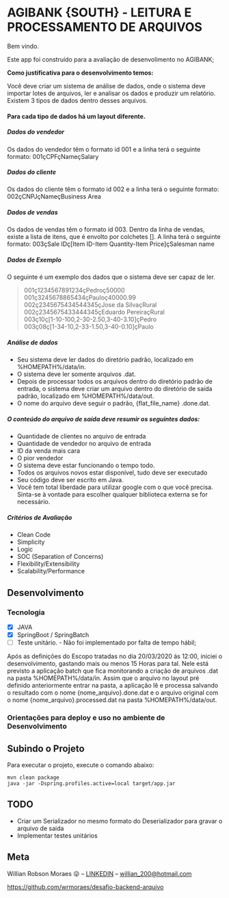 # AGIBANK {SOUTH} - LEITURA E PROCESSAMENTO DE ARQUIVOS

Bem vindo.

Este app foi construído para a avaliação de desenvolimento no AGIBANK;

**Como justificativa para o desenvolvimento temos:**

Você deve criar um sistema de análise de dados, onde o sistema deve importar lotes de arquivos, ler e analisar os dados e produzir um relatório. Existem 3 tipos de dados dentro desses arquivos. 
#### Para cada tipo de dados há um layout diferente.
##### Dados do vendedor
 Os dados do vendedor têm o formato id 001 e a linha terá o seguinte formato: 001çCPFçNameçSalary

##### Dados do cliente
  Os dados do cliente têm o formato id 002 e a linha terá o seguinte formato: 002çCNPJçNameçBusiness Area

##### Dados de vendas
  Os dados de vendas têm o formato id 003. Dentro da linha de vendas, existe a lista de itens, que é envolto por colchetes []. A linha terá o seguinte formato: 003çSale IDç[Item ID-Item Quantity-Item Price]çSalesman name

##### Dados de Exemplo
O seguinte é um exemplo dos dados que o sistema deve ser capaz de ler.  
> 001ç1234567891234çPedroç50000   
> 001ç3245678865434çPauloç40000.99   
> 002ç2345675434544345çJose da SilvaçRural   
> 002ç2345675433444345çEduardo PereiraçRural   
> 003ç10ç[1-10-100,2-30-2.50,3-40-3.10]çPedro   
> 003ç08ç[1-34-10,2-33-1.50,3-40-0.10]çPaulo  

##### Análise de dados
- Seu sistema deve ler dados do diretório padrão, localizado em %HOMEPATH%/data/in.
- O sistema deve ler somente arquivos .dat.
- Depois de processar todos os arquivos dentro do diretório padrão de entrada, o sistema deve criar um arquivo dentro do diretório de saída padrão, localizado em %HOMEPATH%/data/out.
- O nome do arquivo deve seguir o padrão, {flat_file_name} .done.dat.

##### O conteúdo do arquivo de saída deve resumir os seguintes dados:
- Quantidade de clientes no arquivo de entrada
- Quantidade de vendedor no arquivo de entrada
- ID da venda mais cara
- O pior vendedor
- O sistema deve estar funcionando o tempo todo.
- Todos os arquivos novos estar disponível, tudo deve ser executado
- Seu código deve ser escrito em Java.
- Você tem total liberdade para utilizar google com o que você precisa. Sinta-se à vontade para escolher qualquer biblioteca externa se for necessário. 

##### Critérios de Avaliação
- Clean Code
- Simplicity
- Logic
- SOC (Separation of Concerns)
- Flexibility/Extensibility
- Scalability/Performance

## Desenvolvimento

### Tecnologia

- [X] JAVA
- [X] SpringBoot / SpringBatch
- [ ] Teste unitário. - Não foi implementado por falta de tempo hábil;

Após as definições do Escopo tratadas no dia 20/03/2020 ás 12:00, iniciei o desenvolvimento, gastando mais ou menos 15 Horas para tal. Nele está previsto a aplicação batch que fica monitorando a criação de arquivos .dat na pasta %HOMEPATH%/data/in. Assim que o arquivo no layout pré definido anteriormente entrar na pasta, a aplicação lê e processa salvando o resultado com o nome {nome_arquivo}.done.dat e o arquivo original com o nome {nome_arquivo}.processed.dat na pasta %HOMEPATH%/data/out.
  
### Orientações para deploy e uso no ambiente de Desenvolvimento

## Subindo o Projeto

Para executar o projeto, execute o comando abaixo:

````
mvn clean package
java -jar -Dspring.profiles.active=local target/app.jar
````

## TODO
* Criar um Serializador no mesmo formato do Deserializador para gravar o arquivo de saida
* Implementar testes unitários

## Meta
Willian Robson Moraes 😜 – [LINKEDIN](https://www.linkedin.com/in/willmoraes) – <willian_200@hotmail.com>

https://github.com/wrmoraes/desafio-backend-arquivo